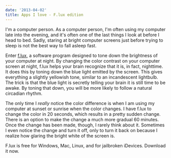 ```yaml
---
date: '2013-04-02'
title: Apps I love - F.lux edition
---
```


I'm a computer person. As a computer person, I'm often using my computer late into the evening, and it's often one of the last things I look at before I head to bed. Sadly, staring at bright computer screens just before trying to sleep is not the best way to fall asleep fast.

Enter <a href="http://stereopsis.com/flux/">f.lux</a>, a software program designed to tone down the brightness of your computer at night. By changing the color contrast on your computer screen at night, f.lux helps your brain recognize that it is, in fact, nighttime. It does this by toning down the blue light emitted by the screen. This gives everything a slightly yellowish tone, similar to an incandescent lightbulb. The trick is that the blue light is secretly telling your brain it is still time to be awake. By toning that down, you will be more likely to follow a natural circadian rhythm.

The only time I <em>really</em> notice the color difference is when I am using my computer at sunset or sunrise when the color changes. I have f.lux to change the color in 20 seconds, which results in a pretty sudden change. There is an option to make the change a much more gradual 60 minutes. Once the change has been made, though, I rarely think about it. Sometimes I even notice the change and turn it off, only to turn it back on because I realize how glaring the bright white of the screen is.

F.lux is free for Windows, Mac, Linux, and for jailbroken iDevices. Download it now.